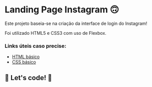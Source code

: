 # Landing Page Instagram 🙃

Este projeto baseia-se na criação da interface de login do Instagram!

Foi utilizado HTML5 e CSS3 com uso de Flexbox.


### Links úteis caso precise:

* [HTML básico](https://www.w3schools.com/html/)
* [CSS básico](https://developer.mozilla.org/pt-BR/docs/Web/CSS)

## 🚀 Let's code! 🚀
